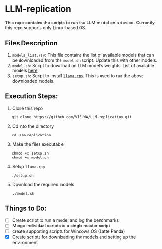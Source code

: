 # LLM-replication

This repo contains the scripts to run the LLM model on a device. Currently this repo supports only Linux-based OS.

## Files Description
1. `models_list.csv`: This file contains the list of available models that can be downloaded from the `model.sh` script. Update this with other models.
2. `model.sh`: Script to download an LLM model's weights. List of available models [here](models_list.csv).
3. `setup.sh`: Script to install [`llama.cpp`](https://github.com/ggerganov/llama.cpp). This is used to run the above downloaded models.

## Execution Steps:
1. Clone this repo 
  ```
     git clone https://github.com/VIS-WA/LLM-replication.git
  ```
2. Cd into the directory 
  ```
     cd LLM-replication 
  ```
   
3. Make the files executable 
  ```
     chmod +x setup.sh
     chmod +x model.sh 
  ```
   
4. Setup `llama.cpp` 
  ```
     ./setup.sh 
  ```
5. Download the required models
   ```
   ./model.sh
   ```


## Things to Do:
- [ ] Create script to run a model and log the benchmarks
- [ ] Merge individual scripts to a single master script
- [ ] create supporting scripts for Windows OS (Latte Panda)
- [x] Create scripts for downloading the models and setting up the environment
